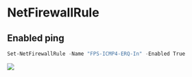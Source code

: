 # NetFirewallRule

## Enabled ping
````Powershell
Set-NetFirewallRule -Name "FPS-ICMP4-ERQ-In" -Enabled True
````
[<img src="https://i.imgur.com/f2Zd9Sl.png">](https://i.imgur.com/f2Zd9Sl.png)
